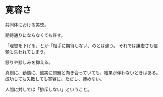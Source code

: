 # 寛容さ

共同体における美徳。

期待通りにならなくても許す。

「理想を下げる」とか「相手に期待しない」のとは違う。
それでは謙虚さも信頼も失われてしまう。

怒りや悲しみを抑える。

真剣に、勤勉に、誠実に問題と向き合っていても、結果が伴わないときはある。
成功しても失敗しても寛容に。ただし、諦めない。

人間に対しては「排斥しない」ということ。
